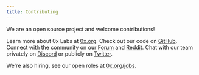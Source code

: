 ```yaml
---
title: Contributing
---
```


We are an open source project and welcome contributions!

Learn more about 0x Labs at [0x.org](https://0x.org). Check out our code
on [GitHub](https://github.com/0xProject/protocol). Connect with the
community on our [Forum](https://forum.0x.org/) and
[Reddit](https://www.reddit.com/r/0xProject/). Chat with our team
privately on [Discord](https://discord.com/invite/d3FTX3M) or publicly
on [Twitter](https://twitter.com/0xproject).

We\'re also hiring, see our open roles at
[0x.org/jobs](https://0x.org/about/jobs).
